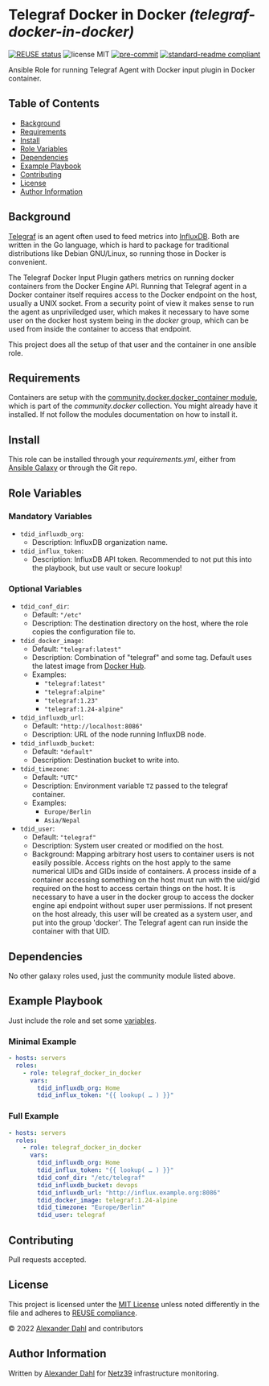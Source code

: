 <!--
SPDX-FileCopyrightText: 2022 Alexander Dahl <alex@netz39.de>
SPDX-License-Identifier: CC-BY-4.0
-->

# Telegraf Docker in Docker _(telegraf-docker-in-docker)_

[![REUSE status](https://api.reuse.software/badge/git.fsfe.org/reuse/api)](https://api.reuse.software/info/git.fsfe.org/reuse/api)
![license MIT](https://img.shields.io/badge/license-MIT-informational)
[![pre-commit](https://img.shields.io/badge/pre--commit-enabled-brightgreen?logo=pre-commit)](https://github.com/pre-commit/pre-commit)
[![standard-readme compliant](https://img.shields.io/badge/readme%20style-standard-brightgreen.svg?style=flat-square)](https://github.com/RichardLitt/standard-readme)

Ansible Role for running Telegraf Agent with Docker input plugin in Docker container.

## Table of Contents

- [Background](#background)
- [Requirements](#requirements)
- [Install](#install)
- [Role Variables](#role-variables)
- [Dependencies](#dependencies)
- [Example Playbook](#example-playbook)
- [Contributing](#contributing)
- [License](#license)
- [Author Information](#author-information)

## Background

[Telegraf](https://www.influxdata.com/time-series-platform/telegraf/) is
an agent often used to feed metrics into
[InfluxDB](https://www.influxdata.com/products/influxdb-overview/).
Both are written in the Go language, which is hard to package for
traditional distributions like Debian GNU/Linux, so running those in
Docker is convenient.

The Telegraf Docker Input Plugin gathers metrics on running docker
containers from the Docker Engine API.
Running that Telegraf agent in a Docker container itself requires access
to the Docker endpoint on the host, usually a UNIX socket.
From a security point of view it makes sense to run the agent as
unpriviledged user, which makes it necessary to have some user on the
docker host system being in the *docker* group, which can be used from
inside the container to access that endpoint.

This project does all the setup of that user and the container in one
ansible role.

## Requirements

Containers are setup with the [community.docker.docker_container
module](https://docs.ansible.com/ansible/latest/collections/community/docker/docker_container_module.html),
which is part of the *community.docker* collection.
You might already have it installed.
If not follow the modules documentation on how to install it.

## Install

This role can be installed through your *requirements.yml*, either from
[Ansible Galaxy](https://galaxy.ansible.com/) or through the Git repo.

## Role Variables

### Mandatory Variables

* `tdid_influxdb_org`:
  * Description: InfluxDB organization name.
* `tdid_influx_token`:
  * Description: InfluxDB API token.
    Recommended to not put this into the playbook, but use vault or
    secure lookup!

### Optional Variables

* `tdid_conf_dir`:
  * Default: `"/etc"`
  * Description: The destination directory on the host, where the role
    copies the configuration file to.
* `tdid_docker_image`:
  * Default: `"telegraf:latest"`
  * Description: Combination of "telegraf" and some tag.
    Default uses the latest image from
    [Docker Hub](https://hub.docker.com/_/telegraf/).
  * Examples:
    * `"telegraf:latest"`
    * `"telegraf:alpine"`
    * `"telegraf:1.23"`
    * `"telegraf:1.24-alpine"`
* `tdid_influxdb_url`:
  * Default: `"http://localhost:8086"`
  * Description: URL of the node running InfluxDB node.
* `tdid_influxdb_bucket`:
  * Default: `"default"`
  * Description: Destination bucket to write into.
* `tdid_timezone`:
  * Default: `"UTC"`
  * Description: Environment variable `TZ` passed to the telegraf container.
  * Examples:
    * `Europe/Berlin`
    * `Asia/Nepal`
* `tdid_user`:
  * Default: `"telegraf"`
  * Description: System user created or modified on the host.
  * Background:
    Mapping arbitrary host users to container users is not easily
    possible.
    Access rights on the host apply to the same numerical UIDs and GIDs
    inside of containers.
    A process inside of a container accessing something on the host must
    run with the uid/gid required on the host to access certain things
    on the host.
    It is necessary to have a user in the docker group to access the
    docker engine api endpoint without super user permissions.
    If not present on the host already, this user will be created as a
    system user, and put into the group 'docker'.
    The Telegraf agent can run inside the container with that UID.

## Dependencies

No other galaxy roles used, just the community module listed above.

## Example Playbook

Just include the role and set some [variables](#role-variables).

### Minimal Example

```yaml
- hosts: servers
  roles:
    - role: telegraf_docker_in_docker
      vars:
        tdid_influxdb_org: Home
        tdid_influx_token: "{{ lookup( … ) }}"
```

### Full Example

```yaml
- hosts: servers
  roles:
    - role: telegraf_docker_in_docker
      vars:
        tdid_influxdb_org: Home
        tdid_influx_token: "{{ lookup( … ) }}"
        tdid_conf_dir: "/etc/telegraf"
        tdid_influxdb_bucket: devops
        tdid_influxdb_url: "http://influx.example.org:8086"
        tdid_docker_image: telegraf:1.24-alpine
        tdid_timezone: "Europe/Berlin"
        tdid_user: telegraf
```

## Contributing

Pull requests accepted.

## License

This project is licensed unter the [MIT License](LICENSES/MIT.txt)
unless noted differently in the file and adheres to
[REUSE compliance](https://api.reuse.software/info/git.fsfe.org/reuse/api).

© 2022 [Alexander Dahl](https://github.com/LeSpocky) and contributors

## Author Information

Written by [Alexander Dahl](mailto:alex@netz39.de) for
[Netz39](https://www.netz39.de/) infrastructure monitoring.
